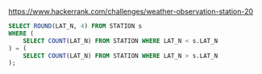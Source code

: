https://www.hackerrank.com/challenges/weather-observation-station-20

```sql
SELECT ROUND(LAT_N, 4) FROM STATION s 
WHERE (
    SELECT COUNT(LAT_N) FROM STATION WHERE LAT_N < s.LAT_N
) = (
    SELECT COUNT(LAT_N) FROM STATION WHERE LAT_N > s.LAT_N
);
```
